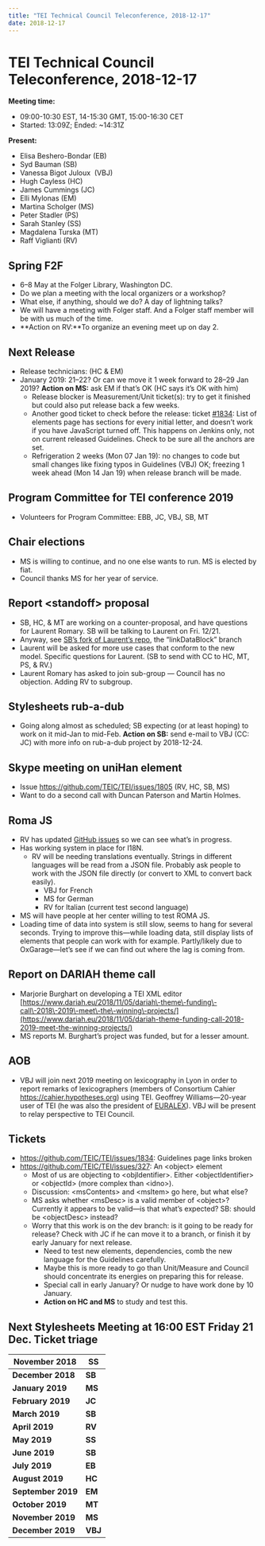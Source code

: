 ```yaml
---
title: "TEI Technical Council Teleconference, 2018-12-17"
date: 2018-12-17
---
```

# TEI Technical Council Teleconference, 2018-12-17
**Meeting time:**


* 09:00\-10:30 EST, 14\-15:30 GMT, 15:00\-16:30 CET
* Started: 13:09Z; Ended: \~14:31Z


**Present:**
* Elisa Beshero\-Bondar (EB)
* Syd Bauman (SB)
* Vanessa Bigot Juloux  (VBJ)
* Hugh Cayless (HC)
* James Cummings (JC)
* Elli Mylonas (EM)
* Martina Scholger (MS)
* Peter Stadler (PS)
* Sarah Stanley (SS)
* Magdalena Turska (MT)
* Raff Viglianti (RV)



Spring F2F
----------


* 6–8 May at the Folger Library, Washington DC.
* Do we plan a meeting with the local organizers or a workshop?
* What else, if anything, should we do? A day of lightning talks?
* We will have a meeting with Folger staff. And a Folger staff member will be with us much of the time.
* **Action on RV:**To organize an evening meet up on day 2\.


Next Release
------------


* Release technicians: (HC \& EM)
* January 2019: 21–22? Or can we move it 1 week forward to 28–29 Jan 2019? **Action on MS:** ask EM if that’s OK (HC says it’s OK with him)
	+ Release blocker is Measurement/Unit ticket(s): try to get it finished but could also put release back a few weeks.
	+ Another good ticket to check before the release: ticket [\#1834](https://github.com/TEIC/TEI/issues/1834): List of elements page has sections for every initial letter, and doesn’t work if you have JavaScript turned off. This happens on Jenkins only, not on current released Guidelines. Check to be sure all the anchors are set.
	+ Refrigeration 2 weeks (Mon 07 Jan 19\): no changes to code but small changes like fixing typos in Guidelines (VBJ) OK; freezing 1 week ahead (Mon 14 Jan 19\) when release branch will be made.


Program Committee for TEI conference 2019
-----------------------------------------


* Volunteers for Program Committee: EBB, JC, VBJ, SB, MT


Chair elections
---------------


* MS is willing to continue, and no one else wants to run. MS is elected by fiat.
* Council thanks MS for her year of service.


Report \<standoff\> proposal
----------------------------


* SB, HC, \& MT are working on a counter\-proposal, and have questions for Laurent Romary. SB will be talking to Laurent on Fri. 12/21\.
* Anyway, see [SB’s fork of Laurent’s repo](https://github.com/sydb/stdfSpec/tree/linkDataBlock), the “linkDataBlock” branch
* Laurent will be asked for more use cases that conform to the new model. Specific questions for Laurent. (SB to send with CC to HC, MT, PS, \& RV.)
* Laurent Romary has asked to join sub\-group — Council has no objection. Adding RV to subgroup.


Stylesheets rub\-a\-dub
-----------------------


* Going along almost as scheduled; SB expecting (or at least hoping) to work on it mid\-Jan to mid\-Feb. **Action on SB:** send e\-mail to VBJ (CC: JC) with more info on rub\-a\-dub project by 2018\-12\-24\.


Skype meeting on uniHan element
-------------------------------


* Issue <https://github.com/TEIC/TEI/issues/1805> (RV, HC, SB, MS)
* Want to do a second call with Duncan Paterson and Martin Holmes.


Roma JS
-------


* RV has updated [GitHub issues](https://github.com/TEIC/romajs/milestone/3) so we can see what’s in progress.
* Has working system in place for I18N.
	+ RV will be needing translations eventually. Strings in different languages will be read from a JSON file. Probably ask people to work with the JSON file directly (or convert to XML to convert back easily).
		- VBJ for French
		- MS for German
		- RV for Italian (current test second language)
* MS will have people at her center willing to test ROMA JS.
* Loading time of data into system is still slow, seems to hang for several seconds. Trying to improve this—while loading data, still display lists of elements that people can work with for example. Partly/likely due to OxGarage—let’s see if we can find out where the lag is coming from.


Report on DARIAH theme call
---------------------------


* Marjorie Burghart on developing a TEI XML editor [https://www.dariah.eu/2018/11/05/dariah\-theme\-funding\-call\-2018\-2019\-meet\-the\-winning\-projects/](https://www.dariah.eu/2018/11/05/dariah-theme-funding-call-2018-2019-meet-the-winning-projects/)
* MS reports M. Burghart’s project was funded, but for a lesser amount.


AOB
---


* VBJ will join next 2019 meeting on lexicography in Lyon in order to report remarks of lexicographers (members of Consortium Cahier <https://cahier.hypotheses.org>) using TEI. Geoffrey Williams—20\-year user of TEI (he was also the president of [EURALEX](https://euralex.org)). VBJ will be present to relay perspective to TEI Council.


Tickets
-------


* <https://github.com/TEIC/TEI/issues/1834>: Guidelines page links broken
* <https://github.com/TEIC/TEI/issues/327>: An \<object\> element
	+ Most of us are objecting to \<objIdentifier\>. Either \<objectIdentifier\> or \<objectId\> (more complex than \<idno\>).
	+ Discussion: \<msContents\> and \<msItem\> go here, but what else?
	+ MS asks whether \<msDesc\> is a valid member of \<object\>? Currently it appears to be valid—is that what’s expected? SB: should be \<objectDesc\> instead?
	+ Worry that this work is on the dev branch: is it going to be ready for release? Check with JC if he can move it to a branch, or finish it by early January for next release.
		- Need to test new elements, dependencies, comb the new language for the Guidelines carefully.
		- Maybe this is more ready to go than Unit/Measure and Council should concentrate its energies on preparing this for release.
		- Special call in early January? Or nudge to have work done by 10 January.
		- **Action on HC and MS** to study and test this.


**Next Stylesheets Meeting** at 16:00 EST Friday 21 Dec.
Ticket triage
-------------




| **November 2018** | **SS** |
| --- | --- |
| **December 2018** | **SB** |
| **January 2019** | **MS** |
| **February 2019** | **JC** |
| **March 2019** | **SB** |
| **April 2019** | **RV** |
| **May 2019** | **SS** |
| **June 2019** | **SB** |
| **July 2019** | **EB** |
| **August 2019** | **HC** |
| **September 2019** | **EM** |
| **October 2019** | **MT** |
| **November 2019** | **MS** |
| **December 2019** | **VBJ** |


 